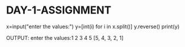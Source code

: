 # DAY-1-ASSIGNMENT


x=input("enter the values:")
y=[int(i) for i in x.split()]
y.reverse()
print(y)

OUTPUT:
enter the values:1 2 3 4 5
[5, 4, 3, 2, 1]
